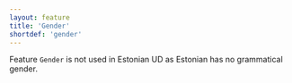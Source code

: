 ```yaml
---
layout: feature
title: 'Gender'
shortdef: 'gender'
---
```


Feature <code>Gender</code> is not used in Estonian UD as Estonian has no grammatical gender.
<!-- Interlanguage links updated Čt lis 12 09:43:02 CET 2020 -->
